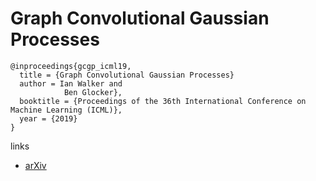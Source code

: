# Graph Convolutional Gaussian Processes

```
@inproceedings{gcgp_icml19,
  title = {Graph Convolutional Gaussian Processes}
  author = Ian Walker and
            Ben Glocker},
  booktitle = {Proceedings of the 36th International Conference on Machine Learning (ICML)},
  year = {2019}
}
```

links
- [arXiv](https://arxiv.org/abs/1905.05739)
